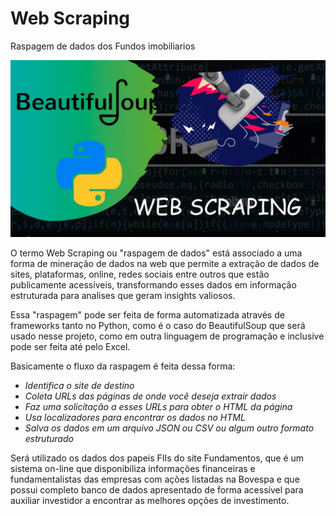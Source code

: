 # Web Scraping
Raspagem de dados dos Fundos imobiliarios

<p align="center">
  <img src="WEB SCRAPING.jpg" >
</p>

O termo Web Scraping ou "raspagem de dados" está associado a uma forma de mineração de dados na web que permite a extração de dados de sites, plataformas, online, redes sociais entre outros que estão publicamente acessíveis, transformando esses dados em informação estruturada para analises que geram insights valiosos.

Essa "raspagem" pode ser feita de forma automatizada através de frameworks tanto no Python, como é o caso do BeautifulSoup que será usado nesse projeto, como em outra linguagem de programação e inclusive pode ser feita até pelo Excel.

Basicamente o fluxo da raspagem é feita dessa forma:

* *Identifica o site de destino*
* *Coleta URLs das páginas de onde você deseja extrair dados*
* *Faz uma solicitação a esses URLs para obter o HTML da página*
* *Usa localizadores para encontrar os dados no HTML*
* *Salva os dados em um arquivo JSON ou CSV ou algum outro formato estruturado*

Será utilizado os dados dos papeis FIIs do site Fundamentos, que é um sistema on-line que disponibiliza informações financeiras e fundamentalistas das empresas com ações listadas na Bovespa e que possui completo banco de dados apresentado de forma acessível para auxiliar investidor a encontrar as melhores opções de investimento.

